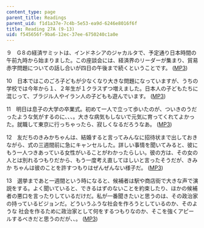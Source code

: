 ```yaml
---
content_type: page
parent_title: Readings
parent_uid: f1d1a37e-7c4b-5e53-ea9d-6246e8016f6f
title: Reading 27A (9-13)
uid: f545656f-9ba6-12ec-37ee-6750240c1a0e
---
```


９　G８の経済サミットは、インドネシアのジャカルタで、予定通り日本時間の午前九時から始まりました。この座談会には、経済界のリーダーが集まり、貿易赤字問題についての話し合いが四日の午後まで続くということです。 ([MP3](/ans7870/21f/21f.505/f05/audio/Lesson27A-9.mp3))

10　日本ではこのごろ子どもが少なくなり大きな問題になっていますが、うちの学校では今年から１、２年生が１クラスずつ増えました。日本人の子どもたちに混じって、ブラジル人やイラン人の子どもも遊んでいます。 ([MP3](/ans7870/21f/21f.505/f05/audio/Lesson27A-10.mp3))

11　明日は息子の大学の卒業式。初めて一人で立って歩いたのが、ついきのうだったような気がするのに、、、。大きな病気もしないで元気に育ってくれてよかった。就職して東京に行っちゃったら、寂しくなるだろうなあ。 ([MP3](/ans7870/21f/21f.505/f05/audio/Lesson27A-11.mp3))

12　友だちのきみかちゃんは、結婚すると言ってみんなに招待状まで出しておきながら、式の三週間前に急にキャンセルした。詳しい事情を聞いてみると、彼にもう一人つきあっている女性がいることがわかったらしい。彼の方は、その女の人とは別れるつもりだから、もう一度考え直してほしいと言ったそうだが、きみか ちゃんは彼のことを許すつもりはぜんぜんない様子だ。 ([MP3](/ans7870/21f/21f.505/f05/audio/Lesson27A-12.mp3))

13　選挙まであと一週間という時になると、候補者は駅や商店街で大きな声で演説をする。よく聞いていると、できるはずのないことを約束したり、ほかの候補者の悪口を言ったりしているだけだ。私が一番聞きたいと思うのは、その政治家の持っているビジョンだ。どういうふうな社会を作ろうとしているのか、そのような 社会を作るために政治家として何をするつもりなのか、そこを強くアピールするべきだと思うのだが、、。 ([MP3](/ans7870/21f/21f.505/f05/audio/Lesson27A-13.mp3))